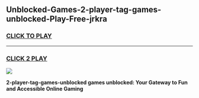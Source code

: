 
## Unblocked-Games-2-player-tag-games-unblocked-Play-Free-jrkra
<h3>
<a href="https://premium76.site?title=2-player-tag-games-unblocked&ref=23A">CLICK TO PLAY</a></h3>
<hr>

<h3>
<a href="https://premium76.site?title=2-player-tag-games-unblocked&ref=23A">CLICK 2 PLAY</a>
  
</h3>

<a href="https://premium76.site?title=2-player-tag-games-unblocked&ref=23A"><img src="https://clearcache.store/games.png"></a>


**2-player-tag-games-unblocked games unblocked: Your Gateway to Fun and Accessible Online Gaming**
